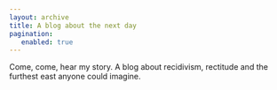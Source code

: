 ```yaml
---
layout: archive
title: A blog about the next day
pagination:
   enabled: true
---
```


Come, come, hear my story. A blog about recidivism, rectitude and the furthest east anyone could imagine.


